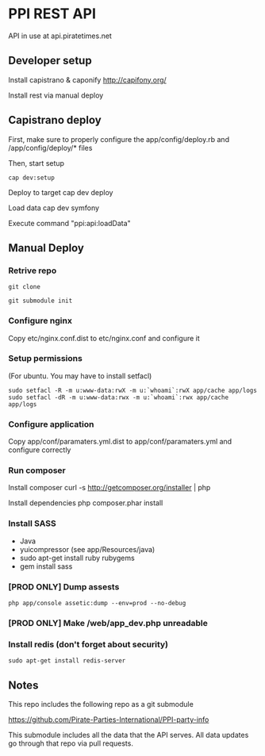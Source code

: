 PPI REST API
============

API in use at api.piratetimes.net

Developer setup
---------------

Install capistrano & caponify
http://capifony.org/

Install rest via manual deploy

Capistrano deploy
-----------------

First, make sure to properly configure the app/config/deploy.rb and /app/config/deploy/* files

Then, start setup

    cap dev:setup

Deploy to target
    cap dev deploy

Load data
    cap dev symfony

Execute command "ppi:api:loadData"

Manual Deploy
------

### Retrive repo

    git clone

    git submodule init


### Configure nginx
Copy etc/nginx.conf.dist to etc/nginx.conf and configure it

### Setup permissions
(For ubuntu. You may have to install setfacl)

    sudo setfacl -R -m u:www-data:rwX -m u:`whoami`:rwX app/cache app/logs
    sudo setfacl -dR -m u:www-data:rwx -m u:`whoami`:rwx app/cache app/logs

### Configure application
Copy app/conf/paramaters.yml.dist to app/conf/paramaters.yml and configure correctly

### Run composer

Install composer
    curl -s http://getcomposer.org/installer | php

Install dependencies
    php composer.phar install

### Install SASS
- Java
- yuicompressor (see app/Resources/java)
- sudo apt-get install ruby rubygems
- gem install sass

### [PROD ONLY] Dump assests
    php app/console assetic:dump --env=prod --no-debug


### [PROD ONLY] Make /web/app_dev.php unreadable

### Install redis (don't forget about security)
	sudo apt-get install redis-server

Notes
-----

This repo includes the following repo as a git submodule

https://github.com/Pirate-Parties-International/PPI-party-info

This submodule includes all the data that the API serves. All data updates go through that repo via pull requests.

